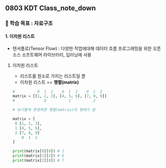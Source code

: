 ## 0803 KDT Class_note_down

### 🎯 학습 목표 : 자료구조

#### 1. 이차원 리스트

- 텐서플로(Tensor Flow) : 다양한 작업에대해 데이터 흐름 프로그래밍을 위한 오픈소스 소프트웨어 라이브러리, 딥러닝에 사용

1. 이차원 리스트

   - 리스트를 원소로 가지는 리스트일 뿐
   - 이차원 리스트 == **행렬(matrix)**

   ```PYTHON
   #          0  1  2    0  1  2    0  1  2
   matrix = [[1, 2, 3], [4, 5, 6], [7, 8, 9]]
   #             0          1          2
   
   # 보기좋게 변경하면 행렬(matrix)의 형태가 됨
   
   matrix = [
    0 [1, 2, 3],
    1 [4, 5, 6],
    2 [7, 8, 9]
       0  1  2
   ]
   
   print(matrix[0][0]) # 1
   print(matrix[1][2]) # 6
   print(matrix[2][0]) # 7
   ```

   

